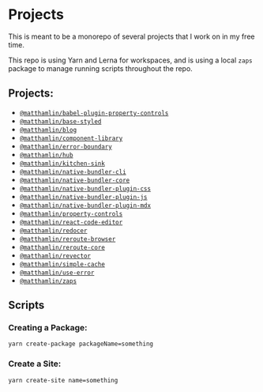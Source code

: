# Projects

This is meant to be a monorepo of several projects that I work on in my free
time.

This repo is using Yarn and Lerna for workspaces, and is using a local `zaps`
package to manage running scripts throughout the repo.

## Projects:

- [`@matthamlin/babel-plugin-property-controls`](./packages/babel-plugin-property-controls/README.md)
- [`@matthamlin/base-styled`](./packages/base-styled/README.md)
- [`@matthamlin/blog`](./packages/blog/README.md)
- [`@matthamlin/component-library`](./packages/component-library/README.md)
- [`@matthamlin/error-boundary`](./packages/error-boundary/README.md)
- [`@matthamlin/hub`](./packages/hub/README.md)
- [`@matthamlin/kitchen-sink`](./packages/kitchen-sink/README.md)
- [`@matthamlin/native-bundler-cli`](./packages/native-bundler-cli/README.md)
- [`@matthamlin/native-bundler-core`](./packages/native-bundler-core/README.md)
- [`@matthamlin/native-bundler-plugin-css`](./packages/native-bundler-plugin-css/README.md)
- [`@matthamlin/native-bundler-plugin-js`](./packages/native-bundler-plugin-js/README.md)
- [`@matthamlin/native-bundler-plugin-mdx`](./packages/native-bundler-plugin-mdx/README.md)
- [`@matthamlin/property-controls`](./packages/property-controls/README.md)
- [`@matthamlin/react-code-editor`](./packages/react-code-editor/README.md)
- [`@matthamlin/redocer`](./packages/redocer/README.md)
- [`@matthamlin/reroute-browser`](./packages/reroute-browser/README.md)
- [`@matthamlin/reroute-core`](./packages/reroute-core/README.md)
- [`@matthamlin/revector`](./packages/revector/README.md)
- [`@matthamlin/simple-cache`](./packages/simple-cache/README.md)
- [`@matthamlin/use-error`](./packages/use-error/README.md)
- [`@matthamlin/zaps`](./packages/zaps/README.md)

## Scripts

### Creating a Package:

`yarn create-package packageName=something`

### Create a Site:

`yarn create-site name=something`
